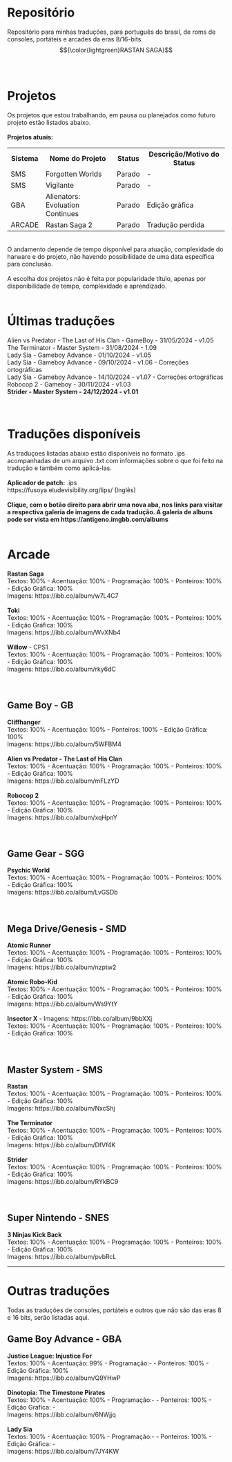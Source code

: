 # Repositório
Repositório para minhas traduções, para português do brasil, de roms de consoles, portáteis e arcades da eras 8/16-bits.
$${\color{lightgreen}RASTAN SAGA}$$
<br>
<br>
# Projetos
Os projetos que estou trabalhando, em pausa ou planejados como futuro projeto estão listados abaixo.
<br>
<br>
<b>Projetos atuais:</b>
<table>
  <tr>
    <th>Sistema</th>
    <th>Nome do Projeto</th>
    <th>Status</th>
    <th>Descrição/Motivo do Status</th>
  </tr>
  <tr>
    <td>SMS</td>
    <td>Forgotten Worlds</td>
    <td>Parado</td>
    <td>-</td>
  </tr>
  <tr>
    <td>SMS</td>
    <td>Vigilante</td>
    <td>Parado</td>
    <td>-</td>
  </tr>
  <tr>
    <td>GBA</td>
    <td>Alienators: Evoluation Continues</td>
    <td>Parado</td>
    <td>Edição gráfica</td>
  </tr>
    <tr>
    <td>ARCADE</td>
    <td>Rastan Saga 2</td>
    <td>Parado</td>
    <td>Tradução perdida</td>
  </tr>
</table>
<br>
O andamento depende de tempo disponível para atuação, complexidade do harware e do projeto, não havendo possibilidade de uma data específica para conclusão.
<br>
<br>
A escolha dos projetos não é feita por popularidade título, apenas por disponibilidade de tempo, complexidade e aprendizado. 
<br>
<br>
<h1>Últimas traduções</h1>
Alien vs Predator - The Last of His Clan - GameBoy - 31/05/2024 - v1.05<br>
The Terminator - Master System - 31/08/2024 - 1.09<br>
Lady Sia - Gameboy Advance - 01/10/2024 - v1.05 <br>
Lady Sia - Gameboy Advance - 09/10/2024 - v1.06 - Correções ortográficas <br>
Lady Sia - Gameboy Advance - 14/10/2024 - v1.07 - Correções ortográficas <br>
Robocop 2 - Gameboy - 30/11/2024 - v1.03<br>
<b>Strider - Master System - 24/12/2024 - v1.01</b><br>
<br>
<br>
<h1>Traduções disponíveis</h1>
As traduçoes listadas abaixo estão disponíveis no formato .ips acompanhadas de um arquivo .txt com informações sobre o que foi feito na tradução e também como aplicá-las.<br>
<br>
<b>Aplicador de patch:</b> .ips
<br>
https://fusoya.eludevisibility.org/lips/ (Inglês)
<br>
<br>
<b>Clique, com o botão direito para abrir uma nova aba, nos links para visitar a respectiva galeria de imagens de cada tradução. A galeria de albuns pode ser vista em https://antigeno.imgbb.com/albums</b>
<br>
<br>
<h1>Arcade</h1>
<b>Rastan Saga</b><br>
Textos: 100% - Acentuação: 100% - Programação: 100% - Ponteiros: 100% - Edição Gráfica: 100%<br>
Imagens: https://ibb.co/album/w7L4C7<br>
<br>
<b>Toki</b><br>
Textos: 100% - Acentuação: 100% - Programação: 100% - Ponteiros: 100% - Edição Gráfica: 100% <br>
Imagens: https://ibb.co/album/WvXNb4<br>
<br>
<b>Willow</b> - CPS1<br>
Textos: 100% - Acentuação: 100% - Programação: 100% - Ponteiros: 100% - Edição Gráfica: 100% <br>
Imagens: https://ibb.co/album/rky6dC<br>
<br>
<br>
<h2>Game Boy - GB </h2>
<b>Cliffhanger</b><br>
Textos: 100% - Acentuação: 100% - Ponteiros: 100% - Edição Gráfica: 100%<br>
Imagens: https://ibb.co/album/5WFBM4 <br>
<br>
<b>Alien vs Predator - The Last of His Clan </b> <br>
Textos: 100% - Acentuação: 100% - Programação: 100% - Ponteiros: 100% - Edição Gráfica: 100%<br>
Imagens: https://ibb.co/album/mFLzYD <br>
<br>
<b>Robocop 2</b><br>
Textos: 100% - Acentuação: 100% - Programação: 100% - Ponteiros: 100% - Edição Gráfica: 100%<br>
 Imagens: https://ibb.co/album/xqHpnY<br>
<br>
<br>
<h2>Game Gear - SGG</h2>
<b>Psychic World</b><br>
Textos: 100% - Acentuação: 100% - Programação: 100% - Ponteiros: 100% - Edição Gráfica: 100% <br>
Imagens: https://ibb.co/album/LvGSDb<br>
<br>
<br>
<h2>Mega Drive/Genesis - SMD</h2>
<b>Atomic Runner</b><br>
Textos: 100% - Acentuação: 100% - Programação: 100% - Ponteiros: 100% - Edição Gráfica: 100% <br>
Imagens: https://ibb.co/album/nzptw2<br>
<br>
<b>Atomic Robo-Kid</b><br> 
Textos: 100% - Acentuação: 100% - Programação: 100% - Ponteiros: 100% - Edição Gráfica: 100% <br>
Imagens: https://ibb.co/album/Ws9YtY<br>
<br>
<b>Insector X</b> - Imagens: https://ibb.co/album/9bbXXj<br>
Textos: 100% - Acentuação: 100% - Programação: 100% - Ponteiros: 100% - Edição Gráfica: 100% <br>
<br>
<br>
<h2>Master System - SMS</h2>
<b>Rastan</b><br>
Textos: 100% - Acentuação: 100% - Programação: 100% - Ponteiros: 100% - Edição Gráfica: 100% <br>
Imagens: https://ibb.co/album/NxcShj<br>
<br>
<b>The Terminator</b><br>
Textos: 100% - Acentuação: 100% - Programação: 100% - Ponteiros: 100% - Edição Gráfica: 100% <br>
Imagens: https://ibb.co/album/DfVf4K<br>
<br>
<b>Strider</b><br>
Textos: 100% - Acentuação: 100% - Programação: 100% - Ponteiros: 100% - Edição Gráfica: 100% <br>
Imagens: https://ibb.co/album/RYkBC9<br>
<br>
<br>
<h2>Super Nintendo - SNES</h2>
<b>3 Ninjas Kick Back</b><br>
Textos: 100% - Acentuação: 100% - Programação: 100% - Ponteiros: 100% - Edição Gráfica: 100% <br>
Imagens: https://ibb.co/album/pvbRcL<br>
<hr>
<h1>Outras traduções</h1>
Todas as traduções de consoles, portáteis e outros que não são das eras 8 e 16 bits, serão listadas aqui.
<h2>Game Boy Advance - GBA</h2>
<b>Justice League: Injustice For</b><br>
Textos: 100% - Acentuação: 99% - Programação:- - Ponteiros: 100% - Edição Gráfica: 100% <br>
Imagens: https://ibb.co/album/Q9YHwP<br>
<br>
<b>Dinotopia: The Timestone Pirates</b><br>
Textos: 100% - Acentuação: 100% - Programação:- - Ponteiros: 100% - Edição Gráfica: - <br>
Imagens: https://ibb.co/album/6NWjjq<br>
<br>
<b>Lady Sia</b><br>
Textos: 100% - Acentuação: 100% - Programação:- - Ponteiros: 100% - Edição Gráfica: - <br>
Imagens: https://ibb.co/album/7JY4KW <br>
